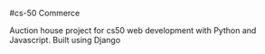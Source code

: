 #cs-50 Commerce 

Auction house project for cs50 web development with Python and Javascript. Built using Django
